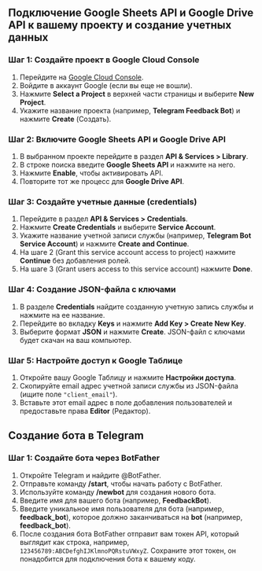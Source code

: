 ## Подключение Google Sheets API и Google Drive API к вашему проекту и создание учетных данных

### Шаг 1: Создайте проект в Google Cloud Console
1. Перейдите на [Google Cloud Console](https://console.cloud.google.com/).
2. Войдите в аккаунт Google (если вы еще не вошли).
3. Нажмите **Select a Project** в верхней части страницы и выберите **New Project**.
4. Укажите название проекта (например, **Telegram Feedback Bot**) и нажмите **Create** (Создать).

### Шаг 2: Включите Google Sheets API и Google Drive API
1. В выбранном проекте перейдите в раздел **API & Services > Library**.
2. В строке поиска введите **Google Sheets API** и нажмите на него.
3. Нажмите **Enable**, чтобы активировать API.
4. Повторите тот же процесс для **Google Drive API**.

### Шаг 3: Создайте учетные данные (credentials)
1. Перейдите в раздел **API & Services > Credentials**.
2. Нажмите **Create Credentials** и выберите **Service Account**.
3. Укажите название учетной записи службы (например, **Telegram Bot Service Account**) и нажмите **Create and Continue**.
4. На шаге 2 (Grant this service account access to project) нажмите **Continue** без добавления ролей.
5. На шаге 3 (Grant users access to this service account) нажмите **Done**.

### Шаг 4: Создание JSON-файла с ключами
1. В разделе **Credentials** найдите созданную учетную запись службы и нажмите на ее название.
2. Перейдите во вкладку **Keys** и нажмите **Add Key > Create New Key**.
3. Выберите формат **JSON** и нажмите **Create**. JSON-файл с ключами будет скачан на ваш компьютер.

### Шаг 5: Настройте доступ к Google Таблице
1. Откройте вашу Google Таблицу и нажмите **Настройки доступа**.
2. Скопируйте email адрес учетной записи службы из JSON-файла (ищите поле `"client_email"`).
3. Вставьте этот email адрес в поле добавления пользователей и предоставьте права **Editor** (Редактор).

## Создание бота в Telegram

### Шаг 1: Создайте бота через BotFather
1. Откройте Telegram и найдите @BotFather.
2. Отправьте команду **/start**, чтобы начать работу с BotFather.
3. Используйте команду **/newbot** для создания нового бота.
4. Введите имя для вашего бота (например, **FeedbackBot**).
5. Введите уникальное имя пользователя для бота (например, **feedback_bot**), которое должно заканчиваться на **bot** (например, **feedback_bot**).
6. После создания бота BotFather отправит вам токен API, который выглядит как строка, например, `123456789:ABCDefghIJKlmnoPQRstuVWxyZ`. Сохраните этот токен, он понадобится для подключения бота к вашему коду.

